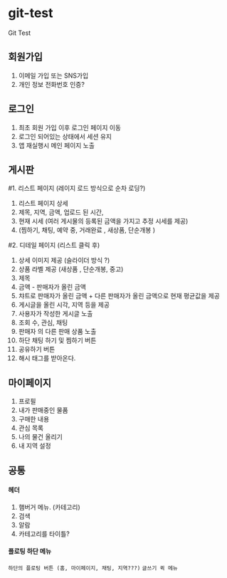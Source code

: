 # git-test
Git Test 

## 회원가입
1. 이메일 가입 또는 SNS가입
2. 개인 정보 전화번호 인증?

## 로그인
1. 최초 회원 가입 이후 로그인 페이지 이동 
2. 로그인 되어있는 상태에서 세션 유지
3. 앱 재실행시 메인 페이지 노출

## 게시판
#1. 리스트 페이지 (레이지 로드 방식으로 순차 로딩?)
1. 리스트 페이지 상세
2. 제목, 지역, 금액, 업로드 된 시간, 
3. 현재 시세 (여러 게시물의 등록된 금액을 가지고 추정 시세를 제공)
4. (찜하기, 채팅, 예약 중, 거래완료 , 새상품, 단순개봉 )     
        
#2. 디테일 페이지 (리스트 클릭 후)
1. 상세 이미지 제공 (슬라이더 방식 ?) 
2. 상품 라벨 제공 (새상품 , 단순개봉, 중고)
3. 제목 
4. 금액 - 판매자가 올린 금액 
5. 챠트로 판매자가 올린 금액 + 다른 판매자가 올린 금액으로 현재 평균값을 제공  
6. 게시글을 올린 시각, 지역 등을 제공 
7. 사용자가 작성한 게시글 노출 
8. 조회 수, 관심, 채팅 
9. 판매자 의 다른 판매 상품 노출 
10. 하단 채팅 하기 및 찜하기 버튼 
11. 공유하기 버튼 
12. 해시 태그를 받아온다. 

## 마이페이지
1. 프로필
2. 내가 판매중인 물품
3. 구매한 내용 
4. 관심 목록
5. 나의 물건 올리기
6. 내 지역 설정

## 공통
#### 헤더
1. 햄버거 메뉴. (카테고리) 
2. 검색 
3. 알람
4. 카테고리를 타이틀?

#### 플로팅 하단 메뉴
`하단의 플로팅 버튼 (홈, 마이페이지, 채팅, 지역???)`
`글쓰기 퀵 메뉴`
